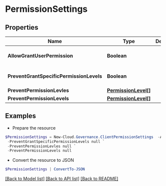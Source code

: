 # PermissionSettings
## Properties

Name | Type | Description | Notes
------------ | ------------- | ------------- | -------------
**AllowGrantUserPermission** | **Boolean** |  | [optional] [default to $false]
**PreventGrantSpecificPermissionLevels** | **Boolean** |  | [optional] [default to $false]
**PreventPermissionLevles** | [**PermissionLevel[]**](PermissionLevel.md) |  | [optional] 
**PreventPermissionLevels** | [**PermissionLevel[]**](PermissionLevel.md) |  | [optional] 

## Examples

- Prepare the resource
```powershell
$PermissionSettings = New-Cloud.Governance.ClientPermissionSettings  -AllowGrantUserPermission null `
 -PreventGrantSpecificPermissionLevels null `
 -PreventPermissionLevles null `
 -PreventPermissionLevels null
```

- Convert the resource to JSON
```powershell
$PermissionSettings | ConvertTo-JSON
```

[[Back to Model list]](../README.md#documentation-for-models) [[Back to API list]](../README.md#documentation-for-api-endpoints) [[Back to README]](../README.md)

